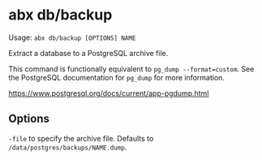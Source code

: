 # abx db/backup

Usage: `abx db/backup [OPTIONS] NAME`

Extract a database to a PostgreSQL archive file.

This command is functionally equivalent to `pg_dump --format=custom`. See the
PostgreSQL documentation for `pg_dump` for more information.

https://www.postgresql.org/docs/current/app-pgdump.html

## Options

`-file` to specify the archive file. Defaults to `/data/postgres/backups/NAME.dump`.
